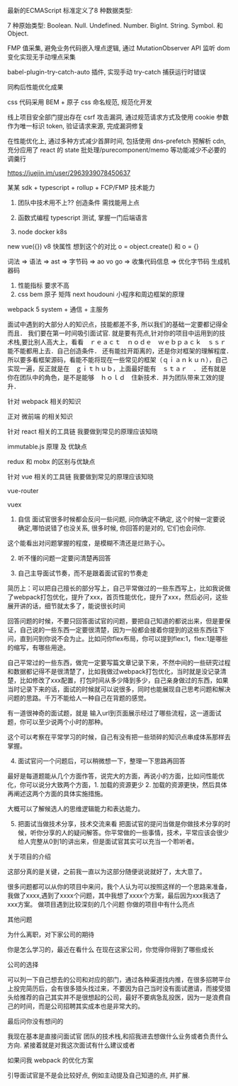 最新的ECMAScript 标准定义了8 种数据类型:

7 种原始类型: Boolean. Null. Undefined. Number. BigInt. String. Symbol.
和Object.

FMP 值采集, 避免业务代码嵌入埋点逻辑, 通过 MutationObserver API 监听 dom 变化实现无手动埋点采集


babel-plugin-try-catch-auto 插件, 实现手动 try-catch 捕获运行时错误

同构后性能优化成果

css 代码采用 BEM + 原子 css 命名规范, 规范化开发

线上项目安全部门提出存在 csrf 攻击漏洞, 通过规范请求方式及使用 cookie 参数作为唯一标识 token, 验证请求来源, 完成漏洞修复

在性能优化上, 通过多种方式减少首屏时间, 包括使用 dns-prefetch 预解析 cdn, 充分应用了 react 的 state 批处理/purecomponent/memo 等功能减少不必要的调羹行

https://juejin.im/user/2963939078450637

某某 sdk + typescript + rollup + FCP/FMP
技术能力

1. 团队中技术用不上?? 创造条件 需找能用上点

1. 函数式编程 typescript 测试, 掌握一门后端语言
1. node docker k8s

new vue({})  v8 快属性  想到这个的对比 o = object.create() 和 o = {}

词法 => 语法 => ast => 字节码 => ao vo go => 收集代码信息  => 优化字节码 生成机器码

1. 性能指标 要求不高  
1. css bem 原子 矩阵 next houdouni  小程序和周边框架的原理

webpack 5 system + 通信 + 主服务

面试中遇到的大部分人的知识点，技能都差不多, 所以我们的基础一定要都记得全而且．
我们要在第一时间吸引面试官. 就是要有亮点,针对你的项目中运用到的技术栈,要比别人高大上，看看　ｒｅａｃｔ　ｎｏｄｅ　ｗｅｂｐａｃｋ　ｓｓｒ　能不能都用上去．自己创造条件．
还有能拉开距离的，还是你对框架的理解程度．　所以要多看框架源码，看能不能将现在一些常见的框架（ｑｉａｎｋｕｎ），自己实现一遍，反正就是在　ｇｉｔｈｕｂ，上面最好能有　ｓｔａｒ　．
还有就是　你在团队中的角色，是不是能够　ｈｏｌｄ　住新技术．并为团队带来工效的提升．

针对 webpack 相关的知识

正对 微前端 的相关知识

针对 react 相关的工具链 我要做到常见的原理应该知晓

immutable.js 原理 及 优缺点

redux 和 mobx 的区别与优缺点

针对 vue 相关的工具链 我要做到常见的原理应该知晓

vue-router

vuex


1. 自信 
面试官很多时候都会反问一些问题, 问你确定不确定, 这个时候一定要说确定,哪怕说错了也没关系, 很多时候, 你回答的是对的, 它们也会问你.

这个能看出对问题掌握的程度，是模糊不清还是烂熟于心。

2. 听不懂的问题一定要问清楚再回答

3. 自己主导面试节奏，而不是跟着面试官的节奏走

简历上：可以把自己擅长的部分写上，自己平常做过的一些东西写上，比如我说做了webpack打包优化，提升了xxx，首页性能优化，提升了xxx，然后必问，这些展开讲的话，细节就太多了，能说很长时间

回答问题的时候，不要只回答面试官的问题，要把自己知道的都说出来，但是要保证，自己说的一些东西一定要很清楚，因为一般都会接着你提到的这些东西往下问，直到问到你说不会为止。比如问你flex布局，你可以提到flex:1，flex:1是哪些的缩写，有哪些用途。

自己平常过的一些东西，做完一定要写篇文章记录下来，不然中间的一些研究过程和数据都记得不是很清楚了，比如我做过webpack打包优化，当时就是没记录清楚，比如修改了xxx配置，打包时间从多少降到多少，自己亲身做过的东西，如果当时记录下来的话，面试的时候就可以说很多，同时也能展现自己思考问题和解决问题的思路。千万不能给人一种自己在背题的感觉。

有一道很神奇的面试题，就是 输入url到页面展示经过了哪些流程，这一道面试题，你可以至少说两个小时的那种。

这个可以考察在平常学习的时候，自己有没有把一些琐碎的知识点串成体系那样去掌握。

4. 面试官问一个问题后，可以稍微想一下，整理一下思路再回答

最好是每道题能从几个方面作答，说完大的方面，再说小的方面，比如问性能优化，你可以说分大致两个方面，1. 加载的资源更少 2. 加载的资源更快，然后具体再阐述这两个方面的具体实施措施。

大概可以了解候选人的思维逻辑能力和表达能力。


5. 把面试当做技术分享，技术交流来看
把面试官的提问当做是你做技术分享的时候，听你分享的人的疑问解答。你平常做的一些事情，技术，平常应该会很少给人完整从0到1的讲出来，但是面试官其实可以充当一个聆听者。


关于项目的介绍

这部分真的是关键，之前我一直以为这部分随便说说就好了，太大意了。

很多问题都可以从你的项目中来问，我个人认为可以按照这样的一个思路来准备，我做了xxxx,遇到了xxxx个问题，其中我想了xxxx个方案，最后因为xxx我选了xxx方案。
做项目遇到比较深刻的几个问题
你做的项目中有什么亮点


其他问题

为什么离职，对下家公司的期待


你是怎么学习的，最近在看什么
在现在这家公司，你觉得你得到了哪些成长



公司的选择

可以列一下自己想去的公司和对应的部门，通过各种渠道找内推，在很多招聘平台上投完简历后，会有很多猎头找过来，不要因为自己当时没有面试邀请，而接受猎头给推荐的自己其实并不是很想起的公司，最好不要病急乱投医，因为一是浪费自己的时间，而是公司招聘其实成本也是非常大的。

最后问你没有想问的

我现在基本是直接问面试官 团队的技术栈,和招我进去想做什么业务或者负责什么方向. 紧接着就是对我这次面试有什么建议或者

如果问我 webpack 的优化方案

引导面试官是不是会比较好点, 例如主动提及自己知道的点, 并扩展.


